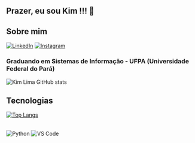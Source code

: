 ## Prazer, eu sou Kim !!! 🖖
## Sobre mim
[![LinkedIn](https://img.shields.io/badge/LinkedIn-0077B5?style=for-the-badge&logo=linkedin&logoColor=white)](https://www.linkedin.com/in/kim-lima-0800461a1/)
[![Instagram](https://img.shields.io/badge/Instagram-E4405F?style=for-the-badge&logo=instagram&logoColor=white)](https://www.instagram.com/kimlimadlima/)

### Graduando em Sistemas de Informação - UFPA (Universidade Federal do Pará)
![Kim Lima GitHub stats](https://github-readme-stats.vercel.app/api?username=kimlimalima&show_icons=true&theme=dark)

## Tecnologias
[![Top Langs](https://github-readme-stats.vercel.app/api/top-langs/?username=kimlimalima&langs_count=8)](https://github.com/kimlimalima/github-readme-stats)

<div style="display: inline_block"><br/>    
    <img align="center" alt="Python" src="https://img.shields.io/badge/Python-14354C?style=for-the-badge&logo=python&logoColor=white"/>
    <img align="center" alt="VS Code" src="https://img.shields.io/badge/Visual_Studio_Code-0078D4?style=for-the-badge&logo=visual%20studio%20code&logoColor=white"/>
    <! --<img align="center" alt="VIM" src="https://img.shields.io/badge/VIM-%2311AB00.svg?&style=for-the-badge&logo=vim&logoColor=white"/>
    <! --<img align="center" alt="Dart" src="https://img.shields.io/badge/Dart-0175C2?style=for-the-badge&logo=dart&logoColor=white"/>
    <! --<img align="center" alt="Flutter" src="https://img.shields.io/badge/Flutter-02569B?style=for-the-badge&logo=flutter&logoColor=white"/>
</div>
